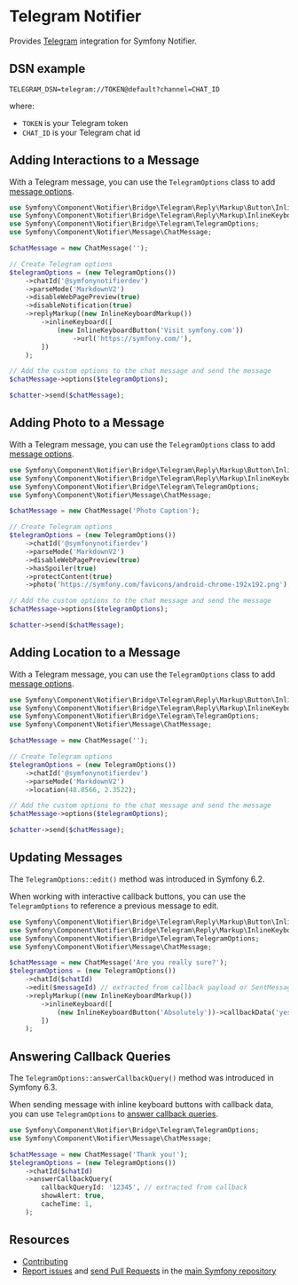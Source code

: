 Telegram Notifier
=================

Provides [Telegram](https://telegram.org) integration for Symfony Notifier.

DSN example
-----------

```
TELEGRAM_DSN=telegram://TOKEN@default?channel=CHAT_ID
```

where:
 - `TOKEN` is your Telegram token
 - `CHAT_ID` is your Telegram chat id

Adding Interactions to a Message
--------------------------------

With a Telegram message, you can use the `TelegramOptions` class to add
[message options](https://core.telegram.org/bots/api).

```php
use Symfony\Component\Notifier\Bridge\Telegram\Reply\Markup\Button\InlineKeyboardButton;
use Symfony\Component\Notifier\Bridge\Telegram\Reply\Markup\InlineKeyboardMarkup;
use Symfony\Component\Notifier\Bridge\Telegram\TelegramOptions;
use Symfony\Component\Notifier\Message\ChatMessage;

$chatMessage = new ChatMessage('');

// Create Telegram options
$telegramOptions = (new TelegramOptions())
    ->chatId('@symfonynotifierdev')
    ->parseMode('MarkdownV2')
    ->disableWebPagePreview(true)
    ->disableNotification(true)
    ->replyMarkup((new InlineKeyboardMarkup())
        ->inlineKeyboard([
            (new InlineKeyboardButton('Visit symfony.com'))
                ->url('https://symfony.com/'),
        ])
    );

// Add the custom options to the chat message and send the message
$chatMessage->options($telegramOptions);

$chatter->send($chatMessage);
```

Adding Photo to a Message
-------------------------

With a Telegram message, you can use the `TelegramOptions` class to add
[message options](https://core.telegram.org/bots/api).

```php
use Symfony\Component\Notifier\Bridge\Telegram\Reply\Markup\Button\InlineKeyboardButton;
use Symfony\Component\Notifier\Bridge\Telegram\Reply\Markup\InlineKeyboardMarkup;
use Symfony\Component\Notifier\Bridge\Telegram\TelegramOptions;
use Symfony\Component\Notifier\Message\ChatMessage;

$chatMessage = new ChatMessage('Photo Caption');

// Create Telegram options
$telegramOptions = (new TelegramOptions())
    ->chatId('@symfonynotifierdev')
    ->parseMode('MarkdownV2')
    ->disableWebPagePreview(true)
    ->hasSpoiler(true)
    ->protectContent(true)
    ->photo('https://symfony.com/favicons/android-chrome-192x192.png');

// Add the custom options to the chat message and send the message
$chatMessage->options($telegramOptions);

$chatter->send($chatMessage);
```

Adding Location to a Message
----------------------------

With a Telegram message, you can use the `TelegramOptions` class to add
[message options](https://core.telegram.org/bots/api).

```php
use Symfony\Component\Notifier\Bridge\Telegram\Reply\Markup\Button\InlineKeyboardButton;
use Symfony\Component\Notifier\Bridge\Telegram\Reply\Markup\InlineKeyboardMarkup;
use Symfony\Component\Notifier\Bridge\Telegram\TelegramOptions;
use Symfony\Component\Notifier\Message\ChatMessage;

$chatMessage = new ChatMessage('');

// Create Telegram options
$telegramOptions = (new TelegramOptions())
    ->chatId('@symfonynotifierdev')
    ->parseMode('MarkdownV2')
    ->location(48.8566, 2.3522);

// Add the custom options to the chat message and send the message
$chatMessage->options($telegramOptions);

$chatter->send($chatMessage);
```

Updating Messages
-----------------

The `TelegramOptions::edit()` method was introduced in Symfony 6.2.

When working with interactive callback buttons, you can use the `TelegramOptions`
to reference a previous message to edit.

```php
use Symfony\Component\Notifier\Bridge\Telegram\Reply\Markup\Button\InlineKeyboardButton;
use Symfony\Component\Notifier\Bridge\Telegram\Reply\Markup\InlineKeyboardMarkup;
use Symfony\Component\Notifier\Bridge\Telegram\TelegramOptions;
use Symfony\Component\Notifier\Message\ChatMessage;

$chatMessage = new ChatMessage('Are you really sure?');
$telegramOptions = (new TelegramOptions())
    ->chatId($chatId)
    ->edit($messageId) // extracted from callback payload or SentMessage
    ->replyMarkup((new InlineKeyboardMarkup())
        ->inlineKeyboard([
            (new InlineKeyboardButton('Absolutely'))->callbackData('yes'),
        ])
    );
```

Answering Callback Queries
--------------------------

The `TelegramOptions::answerCallbackQuery()` method was introduced in Symfony 6.3.

When sending message with inline keyboard buttons with callback data, you can use
`TelegramOptions` to [answer callback queries](https://core.telegram.org/bots/api#answercallbackquery).

```php
use Symfony\Component\Notifier\Bridge\Telegram\TelegramOptions;
use Symfony\Component\Notifier\Message\ChatMessage;

$chatMessage = new ChatMessage('Thank you!');
$telegramOptions = (new TelegramOptions())
    ->chatId($chatId)
    ->answerCallbackQuery(
        callbackQueryId: '12345', // extracted from callback
        showAlert: true,
        cacheTime: 1,
    );
```

Resources
---------

 * [Contributing](https://symfony.com/doc/current/contributing/index.html)
 * [Report issues](https://github.com/symfony/symfony/issues) and
   [send Pull Requests](https://github.com/symfony/symfony/pulls)
   in the [main Symfony repository](https://github.com/symfony/symfony)
